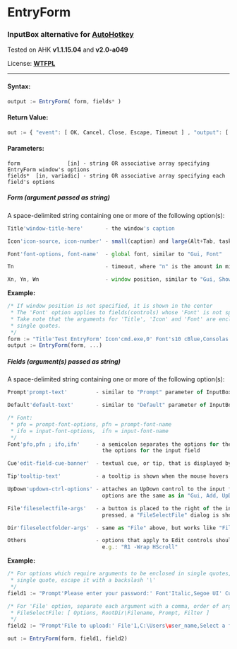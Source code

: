 # EntryForm
### InputBox alternative for [AutoHotkey](http://www.ahkscript.org/)

Tested on AHK **v1.1.15.04** and **v2.0-a049**

License: **[WTFPL](http://wtfpl.net/)**

- - -

#### Syntax:
```javascript
output := EntryForm( form, fields* )
```

#### Return Value:
```javascript
out := { "event": [ OK, Cancel, Close, Escape, Timeout ] , "output": [ field1, field2, ... ] }
```

#### Parameters:
```
form               [in] - string OR associative array specifying EntryForm window's options
fields*  [in, variadic] - string OR associative array specifying each field's options
```

##### Form _(argument passed as string)_

A space-delimited string containing one or more of the following option(s):

```javascript
Title'window-title-here'       - the window's caption

Icon'icon-source, icon-number' - small(caption) and large(Alt+Tab, taskbar) icon

Font'font-options, font-name'  - global font, similar to "Gui, Font"

Tn                             - timeout, where "n" is the amount in milliseconds

Xn, Yn, Wn                     - window position, similar to "Gui, Show"
```

**Example:**
```javascript
/* If window position is not specified, it is shown in the center
 * The 'Font' option applies to fields(controls) whose 'Font' is not specified
 * Take note that the arguments for 'Title', 'Icon' and 'Font' are enclosed in
 * single quotes.
 */
form := "Title'Test EntryForm' Icon'cmd.exe,0' Font's10 cBlue,Consolas' T5000"
output := EntryForm(form, ...)
```

##### Fields _(argument(s) passed as string)_

A space-delimited string containing one or more of the following option(s):

```javascript
Prompt'prompt-text'         - similar to "Prompt" parameter of InputBox

Default'default-text'       - similar to "Default" parameter of InputBox

/* Font:
 * pfo = prompt-font-options, pfn = prompt-font-name
 * ifo = input-font-options,  ifn = input-font-name
 */
Font'pfo,pfn ; ifo,ifn'     - a semicolon separates the options for the prompt and
                              the options for the input field

Cue'edit-field-cue-banner'  - textual cue, or tip, that is displayed by the edit control

Tip'tooltip-text'           - a tooltip is shown when the mouse hovers on the edit control

UpDown'updown-ctrl-options' - attaches an UpDown control to the input field. UpDown control
                              options are the same as in "Gui, Add, UpDown"

File'fileselectfile-args'   - a button is placed to the right of the input field. When
                              pressed, a "FileSelectFile" dialog is shown

Dir'fileselectfolder-args'  - same as "File" above, but works like "FileSelectFolder"

Others                      - options that apply to Edit controls should work.
                              e.g.: "R1 -Wrap HScroll"
```


**Example:**
```javascript
/* For options which require arguments to be enclosed in single quotes, to specify a literal
 * single quote, escape it with a backslash '\'
 */
field1 := "Prompt'Please enter your password:' Font'Italic,Segoe UI' Cue'Password here' R1 Password"

/* For 'File' option, separate each argument with a comma, order of arguments is the same as
 * FileSelectFile: [ Options, RootDir\Filename, Prompt, Filter ]
 */
field2 := "Prompt'File to upload:' File'1,C:\Users\user_name,Select a file,Text Document (*.txt; *.tex)'"

out := EntryForm(form, field1, field2)
```